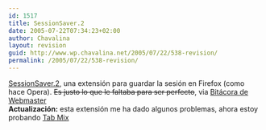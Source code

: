 ```yaml
---
id: 1517
title: SessionSaver.2
date: 2005-07-22T07:34:23+02:00
author: Chavalina
layout: revision
guid: http://www.wp.chavalina.net/2005/07/22/538-revision/
permalink: /2005/07/22/538-revision/
---
```

<a href="https://addons.mozilla.org/extensions/moreinfo.php?id=436" target="_blank">SessionSaver.2</a>, una extensi&oacute;n para guardar la sesi&oacute;n en Firefox (como hace Opera). <s>Es justo lo que le faltaba para ser perfecto</s>, via <a href="http://www.bitacoradewebmaster.com/index.php?p=532" target="_blank">Bitácora de Webmaster</a>  
**Actualizaci&oacute;n:** esta extensi&oacute;n me ha dado algunos problemas, ahora estoy probando <a href="http://tabmix-en.blogspot.com/" target="_blank">Tab Mix</a>